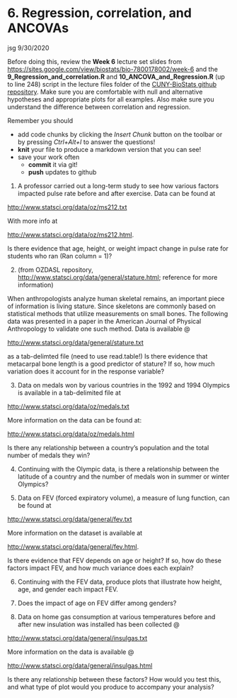 6\. Regression, correlation, and ANCOVAs
================
jsg
9/30/2020

Before doing this, review the **Week 6** lecture set slides from
<https://sites.google.com/view/biostats/bio-7800178002/week-6> and the
**9\_Regression\_and\_correlation.R** and
**10\_ANCOVA\_and\_Regression.R** (up to line 248) script in the lecture
files folder of the [CUNY-BioStats github
repository](https://github.com/jsgosnell/CUNY-BioStats). Make sure you
are comfortable with null and alternative hypotheses and appropriate
plots for all examples. Also make sure you understand the difference
between correlation and regression.

Remember you should

  - add code chunks by clicking the *Insert Chunk* button on the toolbar
    or by pressing *Ctrl+Alt+I* to answer the questions\!
  - **knit** your file to produce a markdown version that you can see\!
  - save your work often
      - **commit** it via git\!
      - **push** updates to github

<!-- end list -->

1.  A professor carried out a long-term study to see how various factors
    impacted pulse rate before and after exercise. Data can be found at

<http://www.statsci.org/data/oz/ms212.txt>

With more info at

<http://www.statsci.org/data/oz/ms212.html>.

Is there evidence that age, height, or weight impact change in pulse
rate for students who ran (Ran column = 1)?

2.  (from OZDASL repository,
    <http://www.statsci.org/data/general/stature.html>; reference for
    more information)

When anthropologists analyze human skeletal remains, an important piece
of information is living stature. Since skeletons are commonly based on
statistical methods that utilize measurements on small bones. The
following data was presented in a paper in the American Journal of
Physical Anthropology to validate one such method. Data is available @

<http://www.statsci.org/data/general/stature.txt>

as a tab-delimted file (need to use read.table\!) Is there evidence that
metacarpal bone length is a good predictor of stature? If so, how much
variation does it account for in the response variable?

3.  Data on medals won by various countries in the 1992 and 1994
    Olympics is available in a tab-delimited file at

<http://www.statsci.org/data/oz/medals.txt>

More information on the data can be found at:

<http://www.statsci.org/data/oz/medals.html>

Is there any relationship between a country’s population and the total
number of medals they win?

4.  Continuing with the Olympic data, is there a relationship between
    the latitude of a country and the number of medals won in summer or
    winter Olympics?

5.  Data on FEV (forced expiratory volume), a measure of lung function,
    can be found at

<http://www.statsci.org/data/general/fev.txt>

More information on the dataset is available at

<http://www.statsci.org/data/general/fev.html>.

Is there evidence that FEV depends on age or height? If so, how do these
factors impact FEV, and how much variance does each explain?

6.  Continuing with the FEV data, produce plots that illustrate how
    height, age, and gender each impact FEV.

7.  Does the impact of age on FEV differ among genders?

8.  Data on home gas consumption at various temperatures before and
    after new insulation was installed has been collected @

<http://www.statsci.org/data/general/insulgas.txt>

More information on the data is available @

<http://www.statsci.org/data/general/insulgas.html>

Is there any relationship between these factors? How would you test
this, and what type of plot would you produce to accompany your
analysis?
